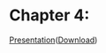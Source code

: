 # Chapter 4: 

[Presentation](https://ismaipt-my.sharepoint.com/:p:/g/personal/a045895_umaia_pt/ET1v12jBjNdEkMFDSYDVyfQBfVyk8P46aXEtNLbq59LPcg?e=67rl7X)([Download](https://raw.githubusercontent.com/inf23tig07/inf23tig07/main/presentation/Basquetebol.pptx))




